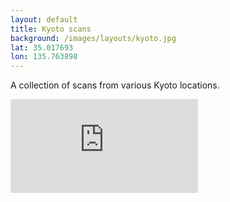 ```yaml
---
layout: default
title: Kyoto scans
background: /images/layouts/kyoto.jpg
lat: 35.017693
lon: 135.763898
---
```


A collection of scans from various Kyoto locations.

<div class="embed-responsive embed-responsive-1by1 mb-3">
    <iframe title="A 3D model" class="embed-responsive-item" src="https://sketchfab.com/playlists/embed?collection=1667f054351d4b18bf9840acccc05aca" frameborder="0" allow="autoplay; fullscreen; vr" mozallowfullscreen="true" webkitallowfullscreen="true"></iframe>

</div>
